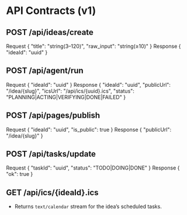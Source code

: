 # API Contracts (v1)

## POST /api/ideas/create
Request
{
  "title": "string(3–120)",
  "raw_input": "string(≥10)"
}
Response
{ "ideaId": "uuid" }

## POST /api/agent/run
Request
{ "ideaId": "uuid" }
Response
{
  "ideaId": "uuid",
  "publicUrl": "/idea/{slug}",
  "icsUrl": "/api/ics/{uuid}.ics",
  "status": "PLANNING|ACTING|VERIFYING|DONE|FAILED"
}

## POST /api/pages/publish
Request
{ "ideaId": "uuid", "is_public": true }
Response
{ "publicUrl": "/idea/{slug}" }

## POST /api/tasks/update
Request
{ "taskId": "uuid", "status": "TODO|DOING|DONE" }
Response
{ "ok": true }

## GET /api/ics/{ideaId}.ics
- Returns `text/calendar` stream for the idea’s scheduled tasks.

